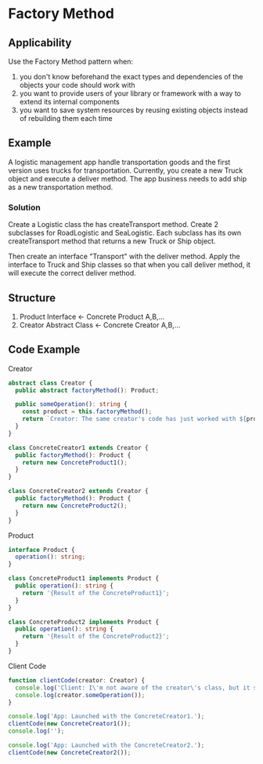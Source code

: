 # Factory Method

## Applicability

Use the Factory Method pattern when:
1. you don't know beforehand the exact types and dependencies of the objects your code should work with
2. you want to provide users of your library or framework with a way to extend its internal components
3. you want to save system resources by reusing existing objects instead of rebuilding them each time

## Example
A logistic management app handle transportation goods and the first version uses trucks for transportation. Currently, you create a new Truck object and execute a deliver method. The app business needs to add ship as a new transportation method.

### Solution
Create a Logistic class the has createTransport method. Create 2 subclasses for RoadLogistic and SeaLogistic. Each subclass has its own createTransport method that returns a new Truck or Ship object.

Then create an interface "Transport" with the deliver method. Apply the interface to Truck and Ship classes so that when you call deliver method, it will execute the correct deliver method.

## Structure

1. Product Interface <- Concrete Product A,B,...
2. Creator Abstract Class <- Concrete Creator A,B,...

## Code Example

Creator
```typescript
abstract class Creator {
  public abstract factoryMethod(): Product;

  public someOperation(): string {
    const product = this.factoryMethod();
    return `Creator: The same creator's code has just worked with ${product.operation()}`;
  }
}

class ConcreteCreator1 extends Creator {
  public factoryMethod(): Product {
    return new ConcreteProduct1();
  }
}

class ConcreteCreator2 extends Creator {
  public factoryMethod(): Product {
    return new ConcreteProduct2();
  }
}
```

Product
```typescript
interface Product {
  operation(): string;
}

class ConcreteProduct1 implements Product {
  public operation(): string {
    return '{Result of the ConcreteProduct1}';
  }
}

class ConcreteProduct2 implements Product {
  public operation(): string {
    return '{Result of the ConcreteProduct2}';
  }
}
```

Client Code
```typescript
function clientCode(creator: Creator) {
  console.log('Client: I\'m not aware of the creator\'s class, but it still works.');
  console.log(creator.someOperation());
}

console.log('App: Launched with the ConcreteCreator1.');
clientCode(new ConcreteCreator1());
console.log('');

console.log('App: Launched with the ConcreteCreator2.');
clientCode(new ConcreteCreator2());
```
